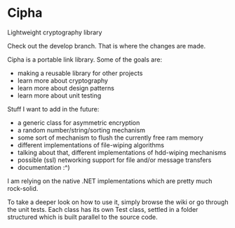 # Cipha
Lightweight cryptography library

Check out the develop branch. That is where the changes are made.

Cipha is a portable link library. Some of the goals are:
* making a reusable library for other projects
* learn more about cryptography
* learn more about design patterns
* learn more about unit testing

Stuff I want to add in the future:
* a generic class for asymmetric encryption
* a random number/string/sorting mechanism
* some sort of mechanism to flush the currently free ram memory
* different implementations of file-wiping algorithms
* talking about that, different implementations of hdd-wiping mechanisms
* possible (ssl) networking support for file and/or message transfers
* documentation :^)

I am relying on the native .NET implementations which are pretty much rock-solid.

To take a deeper look on how to use it, simply browse the wiki or go through the unit
tests.
Each class has its own Test class, settled in a folder structured which is built parallel to the
source code.
